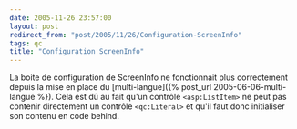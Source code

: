 ```yaml
---
date: 2005-11-26 23:57:00
layout: post
redirect_from: "post/2005/11/26/Configuration-ScreenInfo"
tags: qc
title: "Configuration ScreenInfo"
---
```


La boite de configuration de ScreenInfo ne fonctionnait plus correctement
depuis la mise en place du [multi-langue]({% post_url 2005-06-06-multi-langue %}). Cela est dû au fait qu'un
contrôle `<asp:ListItem>` ne peut pas contenir directement un contrôle
`<qc:Literal>` et qu'il faut donc initialiser son contenu en code
behind.
